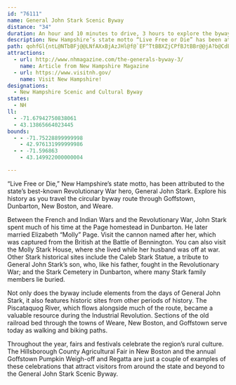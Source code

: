 ```yaml
---
id: "76111"
name: General John Stark Scenic Byway
distance: "34"
duration: An hour and 10 minutes to drive, 3 hours to explore the byway
description: New Hampshire’s state motto “Live Free or Die” has been attributed to the state’s best-known Revolutionary War hero, General John Stark. Explore his history as you travel this 33.3-mile circular route through Goffstown, Dunbarton, New Boston, and Weare.
path: qohfGl{ntL@NTbBFj@@LNfAXxBjAzJHl@f@`EF^TtBBXZjCPfBJtBBr@@jA?b@CdBC`AG|@Gt@YbC]lCIr@Il@G`@[rCGx@C\E`@MbDIlDAvB@jAFpCBl@DfABt@F`BF|@@`@Bd@BfAD~B?tAC`ACl@Ab@C`@IdAWnCEh@Gl@CZKjAE`@Ej@MrAIbACh@E~AAb@?j@@v@@Z@\FjAH|@Bb@RzAJj@ZzANj@Ld@\fAx@~Bv@xBN^JTDJLXFVFT\~@|BtGpBpFrDhK^~@h@lAb@x@d@x@\f@^b@^b@l@j@x@r@n@f@d@Xd@Vf@Tr@V`GfBlOnEhBn@jBp@lAh@lAj@jAn@vAz@bBfAbEtCjDdCtFzDvDnCrAbAl@j@v@x@`AhAr@`A\f@\d@TZPXLLHJFPt@vAVn@d@nAj@`BrDrMHVDPf@fB|@dD|CzK`@rAFPnApDZ`ANt@ZjBZtBTdBhA|G`A`GHv@TtCBPBPDPFN@BFHHJVTb@\|@f@`Ab@r@ZxBl@HDZNXRTRJLPXP\N`@Tp@BNFPHb@Fb@Dd@@N@T?f@Ad@Cd@Cd@Ed@Ib@YvAId@APCd@CjAClAGdC?jA@v@@lA@~AAx@G~AEv@Iv@UnBKd@tAsBZi@tA{B`CqD\o@Xg@tB{Gj@_Bf@oAr@{A|AaDdBaDhAsBfAuBfAwBj@iAHMvAsCHOxE_Jb@y@DIzC_GXo@b@w@r@cAp@aA\g@\e@r@eArCeEFMr@eAp@aAzAwBR[xFcI`AuAlAmAVSpCuB|@k@|BsArB_A|@SVERC^?nAAfEA`CGnBIx@MrAi@hBs@z@]r@]bC}@XMdA_@xAm@r@Y|CkAxAm@BA~EoBxBy@TInHuCbCcArBaA~BoA|@k@|@o@VO`DsBtA}@~BqAr@_@fD{AbA_@r@UbA]~Ac@xBg@tCg@tAOvBQbHe@jIc@dBIxG[`BM\Gx@Ov@Qv@Ut@Wr@Yr@[r@_@FEh@[d@[n@e@pCwBvBeBtDyCpDsCfAy@p@c@p@a@NGb@Ut@[b@OdAYj@Md@Kt@Kv@GrAGNA~AGv@Ev@Gv@Iv@Kf@KrCo@f@Or@WrA?NANAx@Mh@Kf@MnA_@LCTGRAl@EV@rA@x@?v@Ev@Gx@Kt@Ot@SjBo@t@SnE}@hCe@t@Qh@Qf@Sd@Ud@Yn@g@b@_@j@q@hB{BdGyHlBcC`JsLj@q@^a@HIVWXQb@[d@YbHoDpBcAjB_AZOlAo@XS\[NSHKR[R[Vm@rBqFd@qArBqFXw@j@wAn@}A`@{@f@{@^a@r@s@NOj@g@tHyGhFqEz@q@d@[VOXMf@QZIh@Mv@Ov@MbAOnEu@~AUh@Gh@EnBI~IQh@CXCZCr@Mv@UhBm@`Aa@@AxBaAr@[h@WRKnBy@bGkCrAo@\O`DsA`A_@pAe@d@QhDeAnE}At@[~@i@hAy@x@o@pC}B`@[lFoErFmEROb@YXQd@Uh@QzDiADCz@YbAYlBo@f@Mt@Qv@IZAh@Ah@@f@Fh@Jf@Rd@Tb@Z`@`@TVRXx@tAP\d@v@RZTVVVVRXRXNXJZJZHXFZBj@?h@Ef@IrA[f@Mh@Ih@Eh@Ah@Bf@Fh@Jf@Nf@Rf@T~@d@`CjA~@b@vB|@f@Pf@Nt@Ph@Hv@LZDf@Dv@FbADdURdADbPdAtABbAA|BCnA@R?dADP@nANh@Jt@P~@VdA^t@Zd@Vp@b@n@d@`@^`@^|A`B\\p@f@b@Zn@`@@@d@Vf@Tf@Ph@JfALr@Fh@HxBj@bAZdFzALBJDh@PLBL?RFJAJAdAMh@K\Ad@IbEa@\Ct@?lC?f@BZBXDZHrBr@z@^COEQA]A]C]@U?QAa@Co@AQ?QDg@MSIIKGKCs@Qe@O_Ae@g@[i@_@MKUMi@YmEsC[Sa@]a@a@]e@g@w@o@eAS]_@_AM_@Kc@Qs@Gc@Gc@Gw@Ew@C_BAgFAy@Cq@?u@AU[{B_@}BKYAM_@qB_BwHEQUo@O]Q]]g@]g@i@q@uAaBaAgAy@y@{@s@m@e@}ByA{@o@uDuCm@i@aEeEm@k@a@c@_@e@]i@S_@qAyC[k@Q[WYGIa@c@a@]q@a@g@UYMYGi@Ki@Ew@CcB?i@A[Cg@Ii@K_Bc@sA[YKi@SWQgEsDq@e@e@WYGMAMAY@sAJk@?i@A[A}BUi@Cw@AgDH[Ai@Ei@KcAWaA_@u@Ye@WYQWSUWS[[k@Ym@Uq@{@wC]uAUeAIc@Kw@KiAGy@G_B?S?e@@g@@e@De@VcCXyCJy@Hu@Fc@Ha@PgAHu@Fw@NyF?]?G?e@Aw@M_EQwIAe@Ee@CQGe@EOKa@O_@S[SWWSq@c@wAu@{Au@uB_AaAa@u@U[K[Gi@EaBGi@Gi@K[IYMKGWUUUU[Q]O_@M_@Ic@Kc@CQEe@Ew@?e@?g@@kAB{@JqB@g@Ae@Cg@EQKe@ESi@uAWc@Y_@g@c@MCWGkAUg@QWMe@Yo@e@o@g@YOYMYIu@Om@Ke@I[IYKMEYOWSWUw@{@a@_@WSe@WqBeA_Ai@yFqDWSo@i@UUUYe@w@_@_AwAwE[iA]qAa@qAgAaDy@eCQq@UgAKw@Iw@Ew@Ay@?y@@w@Dy@Hw@Hw@dA{HP}AHiAFaBFcC@w@AkAAe@IkAIu@Kw@a@_CEYOaAw@gHEe@QgAwBwLmAmHOiASoBq@oHCe@Ce@?g@@e@Bg@Fc@Hc@`@gBTeAPgA~@eHh@yD~@aHx@eGlAwIF]Fe@DSHw@Bc@?c@?k@?ICe@WwDKkAA[Eo@CgAAUEmGC{@IoBIiDC_BD_H@eCF}D?g@CkAAQGe@Kc@CKACUq@Ma@m@gBKc@CSAS?o@E[Ge@[@UAKI_@B]HMFURUVU`@g@bAS\IN[h@ILMLOJQJMBKBMBI?a@DaCRcAHeAHUDYHOHOJOTm@Ii@CmBS[Cw@?aELuABiA@Y?uCCq@?O@[Fi@Ji@HyBd@qAL_@@aABi@AMA[Gg@QmAo@e@UYK[IYEi@Ei@?w@By@Hw@NqATi@Fi@?OAg@G[Gi@OgBu@EASGSGEAi@IYCa@Ce@A{@A[C[Cg@K{Aa@s@Ws@YYI[IsDk@w@OmE_Aw@Ki@Ea@?a@Fs@Te@RaAd@qBfAYLs@Zs@V_B^qAZYJ[Js@XgFpCgBz@wAl@k@Ps@Li@Hi@Be@@E?w@Ay@E[Eg@Ku@Sg@QaAa@{BaAo@YKGuAm@y@_@aCiAeBw@OGWM_DwAgBu@kBu@aAc@YOc@Yc@]k@m@u@_Ak@q@KIMIMGKEMCMAo@?cCxAiAt@WRa@^k@l@s@~@qBrCSVORIHEDMHY`@CDc@^a@\mBrAq@`@mAj@mBj@e@L]Ho@Pe@R}DrBaCpA}@f@u@n@iAfA}@x@UPKFgAp@c@Rg@Rs@T}DfAqAZc@J}Af@e@TqA|@aAx@}DzCg@f@[`@iGfISVOTw@rAe@|@eAlByCpEoAdBaAlAg@f@iAdAyBfB_CzA}CdBe@RuI|CkBh@qHvA_B\q@Ts@Xc@V{@f@sAv@cBx@aE`B{Af@}Bl@gG|@_CT}@L_ALuANi@BS?e@Aw@Gu@Ou@We@Uc@YkD_Ck@WaA[u@OcAOeBQy@EgACkD@_ADoADo@DmBJcB@{@G[Gu@Uq@[cCyAg@SYGk@K[CiAE}CDgEFoCIaCB}CHiAJi@HoB`@u@TuDz@kCx@eCl@SFiA\q@N{Cp@eARoAXgGpAG@iEt@wGdAe@Jo@Hw@Pw@Hy@@uAMg@Ku@WyVaKaA]qA]eAO{@Cw@@}@Bi@Fy@LaEv@sAVw@Hk@BoBDwAA{CWeAOuDw@[GaAWiCi@k@Ky@QcBIuACk@Bi@Bk@Fw@NmBd@s@V_QpH_Ab@wDpBoFbDwBlAqF`DaB|@qA|@s@n@a@d@a@f@QTQV]n@_@v@a@`Ae@bASf@a@~@}@pBi@lAc@z@eA~AUXm@n@m@j@gAv@mAn@qAf@kEdAiCf@yIrAwEx@iDl@kDn@_Dl@sDn@wC`@sEf@gC^n@|Fp@nFNbAdCxSZjCV|Bz@~Hb@dEZtC`@xD\fDhEja@t@jHTbB^|Bv@pDlBrHzAjGx@tCNx@^|BTlAd@vD`BxONxAZnCZrDFvABvAAh@EtAMpBGh@ANa@lDGZM~@OhAIp@IfACh@?f@Ah@BlABd@Dd@D^Jx@Lv@H\^tANd@h@xAZt@\|@Zx@Xt@\x@tApDZr@FNd@nAdAlCfArCRj@b@hA~@dCr@jBjAxCVx@Pb@FXHVH^H\TfAFd@Hl@NbA
attractions:
  - url: http://www.nhmagazine.com/the-generals-byway-3/
    name: Article from New Hampshire Magazine
  - url: https://www.visitnh.gov/
    name: Visit New Hampshire!
designations:
  - New Hampshire Scenic and Cultural Byway
states:
  - NH
ll:
  - -71.67942750838061
  - 43.13865664023445
bounds:
  - - -71.75228899999998
    - 42.976131999999986
  - - -71.596863
    - 43.149922000000004

---
```


“Live Free or Die,” New Hampshire’s state motto, has been attributed to the state’s best-known Revolutionary War hero, General John Stark. Explore his history as you travel the circular byway route through Goffstown, Dunbarton, New Boston, and Weare.

Between the French and Indian Wars and the Revolutionary War, John Stark spent much of his time at the Page homestead in Dunbarton. He later married Elizabeth “Molly” Page. Visit the cannon named after her, which was captured from the British at the Battle of Bennington. You can also visit the Molly Stark House, where she lived while her husband was off at war. Other Stark historical sites include the Caleb Stark Statue, a tribute to General John Stark’s son, who, like his father, fought in the Revolutionary War; and the Stark Cemetery in Dunbarton, where many Stark family members lie buried.

Not only does the byway include elements from the days of General John Stark, it also features historic sites from other periods of history. The Piscataquog River, which flows alongside much of the route, became a valuable resource during the Industrial Revolution. Sections of the old railroad bed through the towns of Weare, New Boston, and Goffstown serve today as walking and biking paths.

Throughout the year, fairs and festivals celebrate the region’s rural culture. The Hillsborough County Agricultural Fair in New Boston and the annual Goffstown Pumpkin Weigh-off and Regatta are just a couple of examples of these celebrations that attract visitors from around the state and beyond to the General John Stark Scenic Byway.
